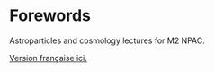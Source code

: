 # Forewords

Astroparticles and cosmology lectures for M2 NPAC.

[Version française ici.](https://m2-npac-ac.pages.in2p3.fr/index.html)
